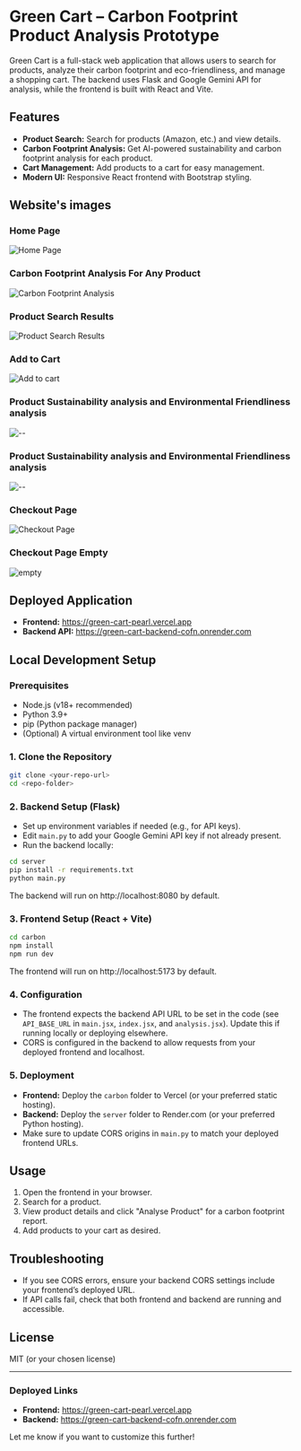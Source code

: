 # Green Cart – Carbon Footprint Product Analysis Prototype

Green Cart is a full-stack web application that allows users to search for products, analyze their carbon footprint and eco-friendliness, and manage a shopping cart. The backend uses Flask and Google Gemini API for analysis, while the frontend is built with React and Vite.

## Features

- **Product Search:** Search for products (Amazon, etc.) and view details.
- **Carbon Footprint Analysis:** Get AI-powered sustainability and carbon footprint analysis for each product.
- **Cart Management:** Add products to a cart for easy management.
- **Modern UI:** Responsive React frontend with Bootstrap styling.

## Website's images

### Home Page
![Home Page](images/Screenshot%202025-05-27%20030652.png)

### Carbon Footprint Analysis For Any Product
![Carbon Footprint Analysis](images/Screenshot%202025-05-27%20030819.png)

### Product Search Results
![Product Search Results](images/Screenshot%202025-05-27%20030902.png)

### Add to Cart
![Add to cart](images/Screenshot%202025-05-27%20030957.png)

### Product Sustainability analysis and Environmental Friendliness analysis
![--](images/Screenshot%202025-05-27%20031033.png)

###  Product Sustainability analysis and Environmental Friendliness analysis
![--](images/Screenshot%202025-05-27%20031047.png)

### Checkout Page
![Checkout Page](images/Screenshot%202025-05-27%20031107.png)

### Checkout Page Empty
![empty](images/Screenshot%202025-05-27%20031117.png)

## Deployed Application

- **Frontend:** https://green-cart-pearl.vercel.app
- **Backend API:** https://green-cart-backend-cofn.onrender.com

## Local Development Setup

### Prerequisites

- Node.js (v18+ recommended)
- Python 3.9+
- pip (Python package manager)
- (Optional) A virtual environment tool like venv

### 1. Clone the Repository

```bash
git clone <your-repo-url>
cd <repo-folder>
```

### 2. Backend Setup (Flask)

- Set up environment variables if needed (e.g., for API keys).
- Edit `main.py` to add your Google Gemini API key if not already present.
- Run the backend locally:

```bash
cd server
pip install -r requirements.txt
python main.py
```

The backend will run on http://localhost:8080 by default.

### 3. Frontend Setup (React + Vite)

```bash
cd carbon
npm install
npm run dev
```

The frontend will run on http://localhost:5173 by default.

### 4. Configuration

- The frontend expects the backend API URL to be set in the code (see `API_BASE_URL` in `main.jsx`, `index.jsx`, and `analysis.jsx`). Update this if running locally or deploying elsewhere.
- CORS is configured in the backend to allow requests from your deployed frontend and localhost.

### 5. Deployment

- **Frontend:** Deploy the `carbon` folder to Vercel (or your preferred static hosting).
- **Backend:** Deploy the `server` folder to Render.com (or your preferred Python hosting).
- Make sure to update CORS origins in `main.py` to match your deployed frontend URLs.

## Usage

1. Open the frontend in your browser.
2. Search for a product.
3. View product details and click "Analyse Product" for a carbon footprint report.
4. Add products to your cart as desired.

## Troubleshooting

- If you see CORS errors, ensure your backend CORS settings include your frontend’s deployed URL.
- If API calls fail, check that both frontend and backend are running and accessible.

## License

MIT (or your chosen license)

---

### Deployed Links

- **Frontend:** https://green-cart-pearl.vercel.app
- **Backend:** https://green-cart-backend-cofn.onrender.com

Let me know if you want to customize this further!
